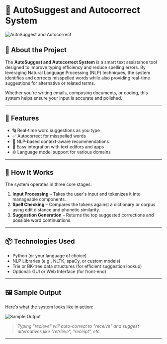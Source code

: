 # 📝 AutoSuggest and Autocorrect System

![AutoSuggest and Autocorrect](assets/autosuggest_banner.png)

## 📌 About the Project

The **AutoSuggest and Autocorrect System** is a smart text assistance tool designed to improve typing efficiency and reduce spelling errors. By leveraging Natural Language Processing (NLP) techniques, the system identifies and corrects misspelled words while also providing real-time suggestions for alternative or related terms.

Whether you're writing emails, composing documents, or coding, this system helps ensure your input is accurate and polished.

---

## 🚀 Features

- 🔠 Real-time word suggestions as you type
- ✅ Autocorrect for misspelled words
- 🧠 NLP-based context-aware recommendations
- 💬 Easy integration with text editors and apps
- 🌐 Language model support for various domains

---

## 🧠 How It Works

The system operates in three core stages:

1. **Input Processing** – Takes the user's input and tokenizes it into manageable components.
2. **Spell Checking** – Compares the tokens against a dictionary or corpus using edit distance and phonetic similarity.
3. **Suggestion Generation** – Returns the top suggested corrections and possible word continuations.

---

## 📦 Technologies Used

- Python (or your language of choice)
- NLP Libraries (e.g., NLTK, spaCy, or custom models)
- Trie or BK-tree data structures (for efficient suggestion lookup)
- Optional: GUI or Web Interface (for front-end)

---

## 🖼️ Sample Output

Here’s what the system looks like in action:

![Sample Output](assets/sample_output.png)

> *Typing "recieve" will auto-correct to "receive" and suggest alternatives like "retrieve", "receipt", etc.*

---
